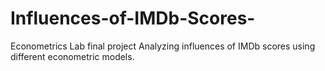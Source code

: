 # Influences-of-IMDb-Scores-
Econometrics Lab final project
Analyzing influences of IMDb scores using different econometric models. 
